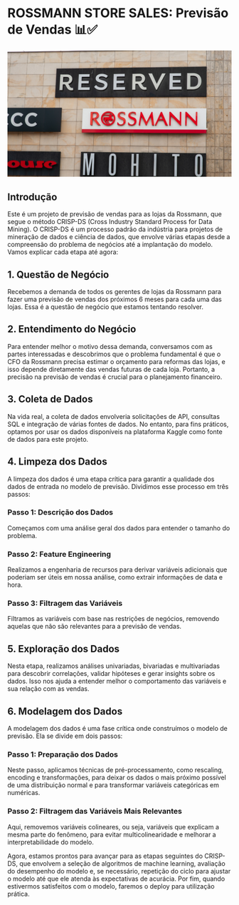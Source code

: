 # ROSSMANN STORE SALES: Previsão de Vendas 📊✅
![img_Rossmann](img/rossman.png)
## Introdução

Este é um projeto de previsão de vendas para as lojas da Rossmann, que segue o método CRISP-DS (Cross Industry Standard Process for Data Mining). O CRISP-DS é um processo padrão da indústria para projetos de mineração de dados e ciência de dados, que envolve várias etapas desde a compreensão do problema de negócios até a implantação do modelo. Vamos explicar cada etapa até agora:

## 1. Questão de Negócio
Recebemos a demanda de todos os gerentes de lojas da Rossmann para fazer uma previsão de vendas dos próximos 6 meses para cada uma das lojas. Essa é a questão de negócio que estamos tentando resolver.

## 2. Entendimento do Negócio
Para entender melhor o motivo dessa demanda, conversamos com as partes interessadas e descobrimos que o problema fundamental é que o CFO da Rossmann precisa estimar o orçamento para reformas das lojas, e isso depende diretamente das vendas futuras de cada loja. Portanto, a precisão na previsão de vendas é crucial para o planejamento financeiro.

## 3. Coleta de Dados
Na vida real, a coleta de dados envolveria solicitações de API, consultas SQL e integração de várias fontes de dados. No entanto, para fins práticos, optamos por usar os dados disponíveis na plataforma Kaggle como fonte de dados para este projeto.

## 4. Limpeza dos Dados
A limpeza dos dados é uma etapa crítica para garantir a qualidade dos dados de entrada no modelo de previsão. Dividimos esse processo em três passos:
### Passo 1: Descrição dos Dados
Começamos com uma análise geral dos dados para entender o tamanho do problema.
### Passo 2: Feature Engineering
Realizamos a engenharia de recursos para derivar variáveis adicionais que poderiam ser úteis em nossa análise, como extrair informações de data e hora.
### Passo 3: Filtragem das Variáveis
Filtramos as variáveis com base nas restrições de negócios, removendo aquelas que não são relevantes para a previsão de vendas.

## 5. Exploração dos Dados
Nesta etapa, realizamos análises univariadas, bivariadas e multivariadas para descobrir correlações, validar hipóteses e gerar insights sobre os dados. Isso nos ajuda a entender melhor o comportamento das variáveis e sua relação com as vendas.

## 6. Modelagem dos Dados
A modelagem dos dados é uma fase crítica onde construímos o modelo de previsão. Ela se divide em dois passos:
### Passo 1: Preparação dos Dados
Neste passo, aplicamos técnicas de pré-processamento, como rescaling, encoding e transformações, para deixar os dados o mais próximo possível de uma distribuição normal e para transformar variáveis categóricas em numéricas.
### Passo 2: Filtragem das Variáveis Mais Relevantes
Aqui, removemos variáveis colineares, ou seja, variáveis que explicam a mesma parte do fenômeno, para evitar multicolinearidade e melhorar a interpretabilidade do modelo.

Agora, estamos prontos para avançar para as etapas seguintes do CRISP-DS, que envolvem a seleção de algoritmos de machine learning, avaliação do desempenho do modelo e, se necessário, repetição do ciclo para ajustar o modelo até que ele atenda às expectativas de acurácia. Por fim, quando estivermos satisfeitos com o modelo, faremos o deploy para utilização prática.